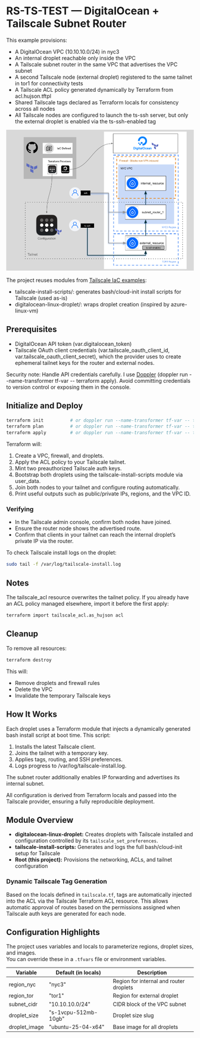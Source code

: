 # RS-TS-TEST — DigitalOcean + Tailscale Subnet Router

This example provisions:
- A DigitalOcean VPC (10.10.10.0/24) in nyc3
- An internal droplet reachable only inside the VPC
- A Tailscale subnet router in the same VPC that advertises the VPC subnet
- A second Tailscale node (external droplet) registered to the same tailnet in tor1 for connectivity tests
- A Tailscale ACL policy generated dynamically by Terraform from acl.hujson.tftpl
- Shared Tailscale tags declared as Terraform locals for consistency across all nodes
- All Tailscale nodes are configured to launch the ts-ssh server, but only the external droplet is enabled via the ts-ssh-enabled tag

![alt text](https://github.com/GitOP/RS-TS-TEST/blob/main/assets/digitalocean-tailscale-diagram.png?raw=true)
  
The project reuses modules from [Tailscale IaC examples](https://github.com/tailscale-dev/examples-infrastructure-as-code):
- tailscale-install-scripts/: generates bash/cloud-init install scripts for Tailscale (used as-is)
- digitalocean-linux-droplet/: wraps droplet creation (inspired by azure-linux-vm)

## Prerequisites

- DigitalOcean API token (var.digitalocean_token)
- Tailscale OAuth client credentials (var.tailscale_oauth_client_id, var.tailscale_oauth_client_secret), which the provider uses to create ephemeral tailnet keys for the router and external nodes.

Security note:
Handle API credentials carefully. I use [Doppler](https://www.doppler.com/) (doppler run --name-transformer tf-var -- terraform apply).
Avoid committing credentials to version control or exposing them in the console.

## Initialize and Deploy

```bash
terraform init          # or doppler run --name-transformer tf-var -- terraform init
terraform plan          # or doppler run --name-transformer tf-var -- terraform plan
terraform apply         # or doppler run --name-transformer tf-var -- terraform apply
```

Terraform will:
1. Create a VPC, firewall, and droplets.
2. Apply the ACL policy to your Tailscale tailnet.
3. Mint two preauthorized Tailscale auth keys.
4. Bootstrap both droplets using the tailscale-install-scripts module via user_data.
5. Join both nodes to your tailnet and configure routing automatically.
6. Print useful outputs such as public/private IPs, regions, and the VPC ID.

### Verifying

- In the Tailscale admin console, confirm both nodes have joined.
- Ensure the router node shows the advertised route.
- Confirm that clients in your tailnet can reach the internal droplet’s private IP via the router.

To check Tailscale install logs on the droplet:

```bash
sudo tail -f /var/log/tailscale-install.log
```
## Notes

The tailscale_acl resource overwrites the tailnet policy.
If you already have an ACL policy managed elsewhere, import it before the first apply:

```bash
terraform import tailscale_acl.as_hujson acl
```
## Cleanup

To remove all resources:

```bash
terraform destroy
```

This will:
- Remove droplets and firewall rules
- Delete the VPC
- Invalidate the temporary Tailscale keys

## How It Works

Each droplet uses a Terraform module that injects a dynamically generated bash install script at boot time.
This script:
1. Installs the latest Tailscale client.
2. Joins the tailnet with a temporary key.
3. Applies tags, routing, and SSH preferences.
4. Logs progress to /var/log/tailscale-install.log.

The subnet router additionally enables IP forwarding and advertises its internal subnet.

All configuration is derived from Terraform locals and passed into the Tailscale provider, ensuring a fully reproducible deployment.

## Module Overview

- **digitalocean-linux-droplet:** Creates droplets with Tailscale installed and configuration controlled by its `tailscale_set_preferences`.
- **tailscale-install-scripts:** Generates and logs the full bash/cloud-init setup for Tailscale
- **Root (this project):** Provisions the networking, ACLs, and tailnet configuration

### Dynamic Tailscale Tag Generation

Based on the locals defined in `tailscale.tf`, tags are automatically injected into the ACL via the Tailscale Terraform ACL resource.
This allows automatic approval of routes based on the permissions assigned when Tailscale auth keys are generated for each node.

## Configuration Highlights

The project uses variables and locals to parameterize regions, droplet sizes, and images.  
You can override these in a `.tfvars` file or environment variables.

Variable | Default (in locals) | Description
----------|---------------------|-------------
region_nyc | "nyc3" | Region for internal and router droplets
region_tor | "tor1" | Region for external droplet
subnet_cidr | "10.10.10.0/24" | CIDR block of the VPC subnet
droplet_size | "s-1vcpu-512mb-10gb" | Droplet size slug
droplet_image | "ubuntu-25-04-x64" | Base image for all droplets